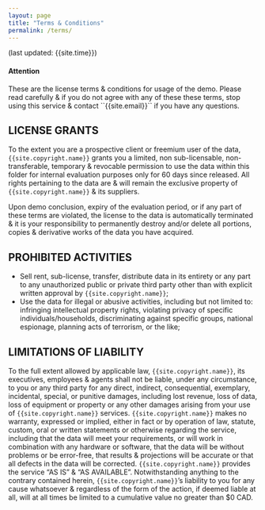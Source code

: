 ```yaml
---
layout: page
title: "Terms & Conditions"
permalink: /terms/
---
```


(last updated: {{site.time}})

<div class="alert alert-dismissible alert-warning">
  <h4>Attention</h4>
  <p>These are the license terms & conditions for usage of the demo. Please read carefully & if you do not agree with any of these these terms, stop using this service & contact ``{{site.email}}`` if you have any questions.</p>
</div>


## LICENSE GRANTS
To the extent you are a prospective client or freemium user of the data, ``{{site.copyright.name}}`` grants you a limited, non sub-licensable, non-transferable, temporary & revocable permission to use the data within this folder for internal evaluation purposes only for 60 days since released. All rights pertaining to the data are & will remain the exclusive property of ``{{site.copyright.name}}`` & its suppliers. 

Upon demo conclusion, expiry of the evaluation period, or if any part of these terms are violated, the license to the data is automatically terminated & it is your responsibility to permanently destroy and/or delete all portions, copies & derivative works of the data you have acquired.

## PROHIBITED ACTIVITIES
* Sell rent, sub-license, transfer, distribute data in its entirety or any part to any unauthorized public or private third party other than with explicit written approval by ``{{site.copyright.name}}``;
* Use the data for illegal or abusive activities, including but not limited to: infringing intellectual property rights, violating privacy of specific individuals/households, discriminating against specific groups, national espionage, planning acts of terrorism, or the like;

## LIMITATIONS OF LIABILITY
To the full extent allowed by applicable law, ``{{site.copyright.name}}``, its executives, employees & agents shall not be liable, under any circumstance, to you or any third party for any direct, indirect, consequential, exemplary, incidental, special, or punitive damages, including lost revenue, loss of data, loss of equipment or property or any other damages arising from your use of ``{{site.copyright.name}}`` services. ``{{site.copyright.name}}`` makes no warranty, expressed or implied, either in fact or by operation of law, statute, custom, oral or written statements or otherwise regarding the service, including that the data will meet your requirements, or will work in combination with any hardware or software, that the data will be without problems or be error-free, that results & projections will be accurate or that all defects in the data will be corrected. ``{{site.copyright.name}}`` provides the service “AS IS” & “AS AVAILABLE”. Notwithstanding anything to the contrary contained herein, ``{{site.copyright.name}}``’s liability to you for any cause whatsoever & regardless of the form of the action, if deemed liable at all, will at all times be limited to a cumulative value no greater than $0 CAD.
